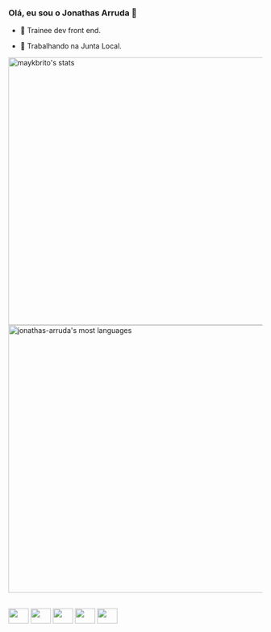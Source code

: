 ### Olá, eu sou o Jonathas Arruda 👋

- 🌱 Trainee dev front end.
- 👯 Trabalhando na Junta Local.
  
  <p align="left">
<img width="530em" src="https://github-readme-stats.vercel.app/api?username=jonathas-arruda&show_icons=true&theme=vision-friendly-dark" alt="maykbrito's stats"/>
<img width="530em" src="https://github-readme-stats.vercel.app/api/top-langs/?username=jonathas-arruda&layout=compact&theme=vision-friendly-dark" alt="jonathas-arruda's most languages"/>
</p>

<div style="display: inline_block"><br>
  <img align="center" height="30" width="40" src="https://cdn.jsdelivr.net/gh/devicons/devicon/icons/html5/html5-plain.svg" />
  <img align="center" height="30" width="40" src="https://cdn.jsdelivr.net/gh/devicons/devicon/icons/css3/css3-plain.svg" />
  <img align="center" height="30" width="40" src="https://cdn.jsdelivr.net/gh/devicons/devicon/icons/javascript/javascript-plain.svg" />
  <img align="center" height="30" width="40" src="https://cdn.jsdelivr.net/gh/devicons/devicon/icons/react/react-original.svg" />
  <img align="center" height="30" width="40" src="https://cdn.jsdelivr.net/gh/devicons/devicon/icons/bulma/bulma-plain.svg" />
</div>
